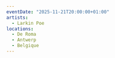 ```yaml
---
eventDate: "2025-11-21T20:00:00+01:00"
artists:
  - Larkin Poe
locations:
  - De Roma
  - Antwerp
  - Belgique
---
```

